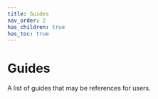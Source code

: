 ```yaml
---
title: Guides
nav_order: 2
has_children: true 
has_toc: true
---
```

# Guides

A list of guides that may be references for users.
